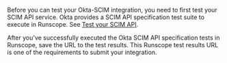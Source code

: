 Before you can test your Okta-SCIM integration, you need to first test your SCIM API service. Okta provides a SCIM API specification test suite to execute in Runscope. See [Test your SCIM API](/docs/guides/scim-provisioning-integration-prepare/main/#test-your-scim-api).

After you've successfully executed the Okta SCIM API specification tests in Runscope, save the URL to the test results. This Runscope test results URL is one of the requirements to submit your integration.
